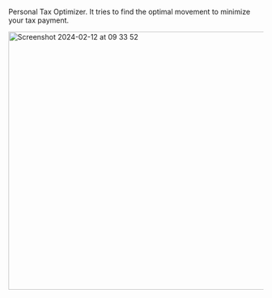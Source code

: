 Personal Tax Optimizer. It tries to find the optimal movement to minimize your tax payment.


<img width="510" alt="Screenshot 2024-02-12 at 09 33 52" src="https://github.com/framlog/pto/assets/3610083/19aced7b-b341-446d-ad09-65de0ca39337">

